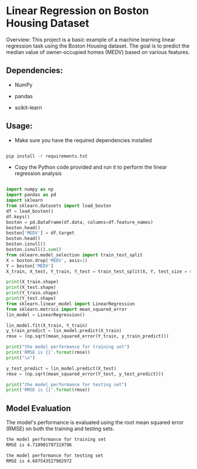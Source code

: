 # Linear Regression on Boston Housing Dataset 
Overview:
This project is a basic example of a machine learning linear regression task using the Boston Housing dataset. The goal is to predict the median value of owner-occupied homes (MEDV) based on various features.

## Dependencies:

* NumPy
  
* pandas
  
* scikit-learn

## Usage:

* Make sure you have the required dependencies installed

```bash

pip install -r requirements.txt

```
* Copy the Python code provided and run it to perform the linear regression analysis

```python

import numpy as np
import pandas as pd
import sklearn
from sklearn.datasets import load_boston
df = load_boston()
df.keys()
boston = pd.DataFrame(df.data, columns=df.feature_names)
boston.head()
boston['MEDV'] = df.target
boston.head()
boston.isnull()
boston.isnull().sum()
from sklearn.model_selection import train_test_split
X = boston.drop('MEDV', axis=1)
Y = boston['MEDV']
X_train, X_test, Y_train, Y_test = train_test_split(X, Y, test_size = 0.15, random_state = 5 )

print(X_train.shape)
print(X_test.shape)
print(Y_train.shape)
print(Y_test.shape)
from sklearn.linear_model import LinearRegression
from sklearn.metrics import mean_squared_error
lin_model = LinearRegression()

lin_model.fit(X_train, Y_train)
y_train_predict = lin_model.predict(X_train)
rmse = (np.sqrt(mean_squared_error(Y_train, y_train_predict)))

print("the model performance for training set")
print('RMSE is {}'.format(rmse))
print("\n")

y_test_predict = lin_model.predict(X_test)
rmse = (np.sqrt(mean_squared_error(Y_test, y_test_predict)))

print("the model performance for testing set")
print('RMSE is {}'.format(rmse))
```

## Model Evaluation 

The model's performance is evaluated using the root mean squared error (RMSE) on both the training and testing sets.

```bash
the model performance for training set
RMSE is 4.710901797319796

the model performance for testing set
RMSE is 4.687543527902972
```
